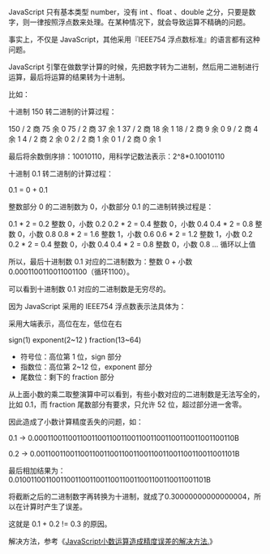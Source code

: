 JavaScript 只有基本类型 number，没有 int 、float 、double 之分，只要是数字，则一律按照浮点数来处理。在某种情况下，就会导致运算不精确的问题。

事实上，不仅是 JavaScript，其他采用『IEEE754 浮点数标准』的语言都有这种问题。

JavaScript 引擎在做数学计算的时候，先把数字转为二进制，然后用二进制进行运算，最后将运算的结果转为十进制。

比如：

十进制 150 转二进制的计算过程：

150 / 2  商 75  余 0
75  / 2  商 37  余 1
37  / 2  商 18  余 1
18  / 2  商 9   余 0
9   / 2  商 4   余 1
4   / 2  商 2   余 0
2   / 2  商 1   余 0
1   / 2  商 0   余 1

最后将余数倒序排：10010110，用科学记数法表示：2^8*0.10010110

十进制 0.1 转二进制的计算过程：

0.1 = 0 + 0.1

整数部分 0 的二进制数为 0，小数部分 0.1 的二进制转换过程是：

0.1 * 2 = 0.2  整数 0，小数 0.2
0.2 * 2 = 0.4  整数 0，小数 0.4
0.4 * 2 = 0.8  整数 0，小数 0.8
0.8 * 2 = 1.6  整数 1，小数 0.6
0.6 * 2 = 1.2  整数 1，小数 0.2
0.2 * 2 = 0.4  整数 0，小数 0.4
0.4 * 2 = 0.8  整数 0，小数 0.8
... 循环以上值

所以，最后十进制数 0.1 对应的二进制数为：整数 0 + 小数 0.0001100110011001100（循环1100）。

可以看到十进制数 0.1 对应的二进制数是无穷尽的。

因为 JavaScript 采用的 IEEE754 浮点数表示法具体为：

采用大端表示，高位在左，低位在右

sign(1)  exponent(2~12 ) fraction(13~64)          

- 符号位：高位第 1 位，sign 部分
- 指数位：高位第 2~12 位，exponent 部分
- 尾数位：剩下的 fraction 部分

从上面小数的乘二取整演算中可以看到，有些小数对应的二进制数是无法写全的，比如 0.1，而 fraction 尾数部分有要求，只允许 52 位，超过部分进一舍零。

因此造成了小数计算精度丢失的问题，如：

0.1 -> 0.000110011001100110011001100110011001100110011001100110B

0.2 -> 0.001100110011001100110011001100110011001100110011001101B

最后相加结果为：0.0100110011001100110011001100110011001100110011001101B

将截断之后的二进制数字再转换为十进制，就成了0.30000000000000004，所以在计算时产生了误差。

这就是 0.1 + 0.2 != 0.3 的原因。

解决方法，参考《[JavaScript小数运算造成精度误差的解决方法.](https://github.com/zymfe/notebook/blob/master/JavaScript/JavaScript%E5%B0%8F%E6%95%B0%E8%BF%90%E7%AE%97%E9%80%A0%E6%88%90%E7%B2%BE%E5%BA%A6%E8%AF%AF%E5%B7%AE%E7%9A%84%E8%A7%A3%E5%86%B3%E6%96%B9%E6%B3%95.md)》